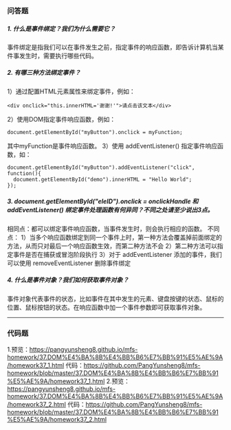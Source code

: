 ### 问答题
##### 1. 什么是事件绑定？我们为什么需要它？
事件绑定是指我们可以在事件发生之前，指定事件的响应函数，即告诉计算机当某件事发生时，需要执行哪些代码。
##### 2. 有哪三种方法绑定事件？
1）通过配置HTML元素属性来绑定事件，例如：
```
<div onclick="this.innerHTML='谢谢!'">请点击该文本</div>
```
2）使用DOM指定事件响应函数，例如：
```
document.getElementById("myButton").onclick = myFunction;
```
其中myFunction是事件响应函数。
3）使用 addEventListener() 指定事件响应函数，如：
```
document.getElementById("myButton").addEventListener("click", function(){
  document.getElementById("demo").innerHTML = "Hello World";
});
```
##### 3. document.getElementById("eleID").onclick = onclickHandle 和 addEventListener() 绑定事件处理函数有何异同？不同之处请至少说出3点。
相同点：都可以绑定事件响应函数，当事件发生时，则会执行相应的函数。
不同点：
1）当多个响应函数绑定到同一个事件上时，第一种方法会覆盖掉前面绑定的方法，从而只对最后一个响应函数生效，而第二种方法不会
2）第二种方法可以指定事件是否在捕获或冒泡阶段执行
3）对于 addEventListener 添加的事件，我们可以使用 removeEventListener 删除事件绑定
##### 4. 什么是事件对象？我们如何获取事件对象？
事件对象代表事件的状态，比如事件在其中发生的元素、键盘按键的状态、鼠标的位置、鼠标按钮的状态。在响应函数中加一个事件参数即可获取事件对象。

---
### 代码题
1.预览：https://pangyunsheng8.github.io/mfs-homework/37.DOM%E4%BA%8B%E4%BB%B6%E7%BB%91%E5%AE%9A/homework37_1.html
代码：https://github.com/PangYunsheng8/mfs-homework/blob/master/37.DOM%E4%BA%8B%E4%BB%B6%E7%BB%91%E5%AE%9A/homework37_1.html
2.预览：https://pangyunsheng8.github.io/mfs-homework/37.DOM%E4%BA%8B%E4%BB%B6%E7%BB%91%E5%AE%9A/homework37_2.html
代码：https://github.com/PangYunsheng8/mfs-homework/blob/master/37.DOM%E4%BA%8B%E4%BB%B6%E7%BB%91%E5%AE%9A/homework37_2.html